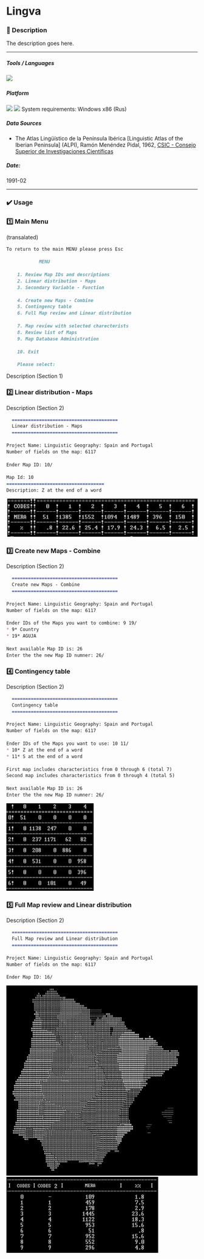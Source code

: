 # Lingva

### 📝 Description 
The description goes here.

-----

##### Tools / Languages  
<img src="https://img.shields.io/badge/C-00599C?logo=c&logoColor=white" />

##### Platform 
<img height="20" src="https://img.shields.io/badge/MS DOS-000000?logo=dos&logoColor=white" /> <img height="20" src="https://img.shields.io/badge/Windows-0078D6?logo=windows&logoColor=white" /> System requirements: Windows x86 (Rus)

##### Data Sources  
- The Atlas Lingüístico de la Península Ibérica [Linguistic Atlas of the Iberian Peninsula] (ALPI), Ramón Menéndez Pidal, 1962, [CSIC - Consejo Superior de Investigaciones Científicas](http://alpi.csic.es/en/)

##### Date:  
1991-02

-----


### ✔️ Usage

### 1️⃣ Main Menu
(transalated)
````markdown
To return to the main MENU please press Esc

			MENU

	1. Review Map IDs and descriptions 
	2. Linear distribution - Maps
	3. Secondary Variable - Function 
	
	4. Create new Maps - Combine
	5. Contingency table
	6. Full Map review and Linear distribution
	
	7. Map review with selected charecterists 
	8. Review list of Maps
	9. Map Database Administration

	10. Exit
	
	Please select:
````

Description (Section 1)



### 2️⃣ Linear distribution - Maps
Description (Section 2)

````markdown
  =======================================
  Linear distribution - Maps
  =======================================

Project Name: Linguistic Geography: Spain and Portugal 
Number of fields on the map: 6117

Ender Map ID: 10/

Map Id: 10
====================================
Description: Z at the end of a word


````
<img src="https://github.com/vzolotar/Lingva/blob/master/images/lin_distr.JPG" width="600" height="100">

### 3️⃣ Create new Maps - Combine
Description (Section 2)

````markdown
  =======================================
  Create new Maps - Combine
  =======================================

Project Name: Linguistic Geography: Spain and Portugal 
Number of fields on the map: 6117

Ender IDs of the Maps you want to combine: 9 19/
* 9* Country
* 19* AGUJA

Next available Map ID is: 26
Enter the the new Map ID numner: 26/
````


### 4️⃣ Contingency table
Description (Section 2)

````markdown
  =======================================
  Contingency table
  =======================================

Project Name: Linguistic Geography: Spain and Portugal 
Number of fields on the map: 6117

Ender IDs of the Maps you want to use: 10 11/
* 10* Z at the end of a word
* 11* S at the end of a word

First map includes characteristics from 0 through 6 (total 7)
Second map includes characteristics from 0 through 4 (total 5)

Next available Map ID is: 26
Enter the the new Map ID numner: 26/
```` 
<img src="https://github.com/vzolotar/Lingva/blob/master/images/Contingency.JPG" width="230" height="230">

### 5️⃣ Full Map review and Linear distribution
Description (Section 2)

````markdown
  =======================================
  Full Map review and Linear distribution
  =======================================

Project Name: Linguistic Geography: Spain and Portugal 
Number of fields on the map: 6117

Ender Map ID: 16/
```` 
<img src="https://github.com/vzolotar/Lingva/blob/master/images/Spain_Portugal_map.jpg" width="650" height="500">
<img src="https://github.com/vzolotar/Lingva/blob/master/images/Spain_Portugal_disr.jpg" width="400" height="200">
